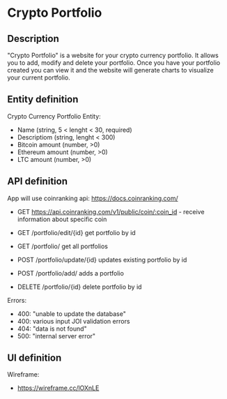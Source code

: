 # Crypto Portfolio

## Description

"Crypto Portfolio" is a website for your crypto currency portfolio. It allows you to add, modify and delete your portfolio. Once you have your portfolio created you can view it and the website will generate charts to visualize your current portfolio.

## Entity definition

Crypto Currency Portfolio Entity:

- Name (string, 5 < lenght < 30, required)  
- Descriptiom (string, lenght < 300)  
- Bitcoin amount (number, >0)  
- Ethereum amount (number, >0)  
- LTC amount (number, >0)  

## API definition

App will use coinranking api: https://docs.coinranking.com/

- GET https://api.coinranking.com/v1/public/coin/:coin_id - receive information about specific coin

- GET /portfolio/edit/{id} get portfolio by id

- GET /portfolio/ get all portfolios 

- POST /portfolio/update/{id} updates existing portfolio by id 

- POST /portfolio/add/ adds a portfolio

- DELETE /portfolio/{id} delete portfolio by id

Errors:

- 400: "unable to update the database"
- 400: various input JOI validation errors
- 404: "data is not found"
- 500: "internal server error"
## UI definition

Wireframe:

- https://wireframe.cc/lOXnLE